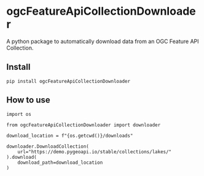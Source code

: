 # ogcFeatureApiCollectionDownloader

A python package to automatically download data from an OGC Feature API Collection.

## Install
`pip install ogcFeatureApiCollectionDownloader`

## How to use
```
import os

from ogcFeatureApiCollectionDownloader import downloader

download_location = f"{os.getcwd()}/downloads"

downloader.DownloadCollection(
    url="https://demo.pygeoapi.io/stable/collections/lakes/"
).download(
    download_path=download_location
)


```